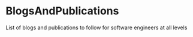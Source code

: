 # BlogsAndPublications
List of blogs and publications to follow for software engineers at all levels
